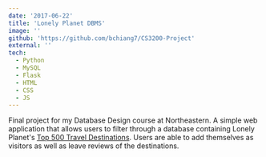 ```yaml
---
date: '2017-06-22'
title: 'Lonely Planet DBMS'
image: ''
github: 'https://github.com/bchiang7/CS3200-Project'
external: ''
tech:
  - Python
  - MySQL
  - Flask
  - HTML
  - CSS
  - JS
---
```


Final project for my Database Design course at Northeastern. A simple web application that allows users to filter through a database containing Lonely Planet's [Top 500 Travel Destinations](https://www.amazon.com/Lonely-Planets-Ultimate-Travel-Places/dp/1760342777). Users are able to add themselves as visitors as well as leave reviews of the destinations.
